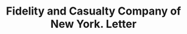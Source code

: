 ---
doi: 10.7916/D81274QR
date_other: '1885'
date_other_textual: '1885'
form: correspondence
genre:
- Letters (correspondence)
name:
- Fidelity and Casualty Company of New York
object_in_context_url: https://biggert.cul.columbia.edu/items/view/ave_biggert_00994
subject_hierarchical_geographic:
- New York, New York, United States
subject_name:
- Fidelity and Casualty Company of New York
title: Fidelity and Casualty Company of New York. Letter
sort_title: Fidelity and Casualty Company of New York. Letter
call_number: ave_biggert_00994
coordinates:
- 40.71277777777778,-74.00583333333333
pid: ave_biggert_00994
identifiers: ave_biggert_00994
thumbnail: https://derivativo-3.library.columbia.edu/iiif/2/ldpd:344296/full/!256,256/0/native.jpg
permalink: "/items/ave_biggert_00994/"
layout: iiif-image-page
---